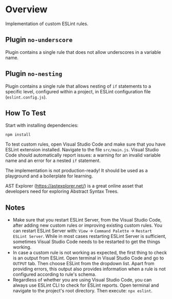 # Overview
Implementation of custom ESLint rules.

## Plugin `no-underscore`
Plugin contains a single rule that does not allow underscores in a variable name.

## Plugin `no-nesting`
Plugin contains a single rule that allows nesting of `if` statements to a specific level, configured within a project, in ESLint configuration file (`eslint.config.js`).

## How To Test

Start with installing dependencies:
```
npm install
```

To test custom rules, open Visual Studio Code and make sure that you have ESLint extension installed. Navigate to the file `src/main.js`. Visual Studio Code should automatically report issues: a warning for an invalid variable name and an error for a nested `if` statement.

The implementation is not production-ready! It should be used as a playground and a boilerplate for learning.

AST Explorer (https://astexplorer.net/) is a great online asset that developers need for exploring Abstract Syntax Trees.

## Notes
- Make sure that you restart ESLint Server, from the Visual Studio Code, after adding new custom rules or improving existing custom rules. You can restart ESLint Server with: `View` -> `Command Palette` -> `Restart ESLint Server`. While in most cases restarting ESLint Server is sufficient, sometimes Visual Studio Code needs to be restarted to get the things working.
- In case a custom rule is not working as expected, the first thing to check is an output from ESLint. Open terminal in Visual Studio Code and go to `OUTPUT` tab. Then choose ESLint from the dropdown list. Apart from providing errors, this output also provides information when a rule is not configured according to rule's schema.
- Regardless of whether you are using Visual Studio Code, you can always use ESLint CLI to check for ESLint reports. Open terminal and navigate to the project's root directory. Then execute: `npx eslint`.